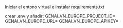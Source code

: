 iniciar el entono virtual e instalar requirements.txt

crear .env y añadir:
  GENAI_VN_EUROPE_PROJECT_ID=
  GENAI_VN_EUROPE_URL=
  GENAI_VN_EUROPE_APIKEY=
